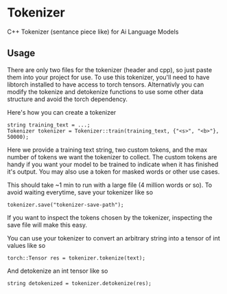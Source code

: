 # Tokenizer
C++ Tokenizer (sentance piece like) for Ai Language Models

## Usage
There are only two files for the tokenizer (header and cpp), so just paste them into your project for use. To use this tokenizer, you'll need to have
libtorch installed to have access to torch tensors. Alternativly you can modify the tokenize and detokenize functions to use some other data structure
and avoid the torch dependency.

Here's how you can create a tokenizer
```
string training_text = ...;
Tokenizer tokenizer = Tokenizer::train(training_text, {"<s>", "<b>"}, 50000);
```
Here we provide a training text string, two custom tokens, and the max number of tokens we want the tokenizer to collect. The custom tokens are handy if
you want your model to be trained to indicate when it has finished it's output. You may also use a token for masked words or other use cases.

This should take ~1 min to run with a large file (4 million words or so). To avoid waiting everytime, save your
tokenizer like so
```
tokenizer.save("tokenizer-save-path");
```
If you want to inspect the tokens chosen by the tokenizer, inspecting the save file will make this easy.

You can use your tokenizer to convert an arbitrary string into a tensor of int values like so
```
torch::Tensor res = tokenizer.tokenize(text);
```

And detokenize an int tensor like so
```
string detokenized = tokenizer.detokenize(res);
```

